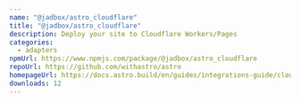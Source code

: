 ```yaml
---
name: "@jadbox/astro_cloudflare"
title: "@jadbox/astro_cloudflare"
description: Deploy your site to Cloudflare Workers/Pages
categories:
  - adapters
npmUrl: https://www.npmjs.com/package/@jadbox/astro_cloudflare
repoUrl: https://github.com/withastro/astro
homepageUrl: https://docs.astro.build/en/guides/integrations-guide/cloudflare/
downloads: 12
---
```

